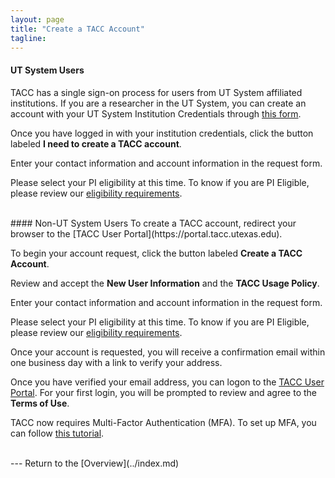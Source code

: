 ```yaml
---
layout: page
title: "Create a TACC Account"
tagline:
---
```


#### UT System Users
TACC has a single sign-on process for users from UT System affiliated institutions. If you are a researcher in the UT System, you can create an account with your UT System Institution Credentials through [this form](https://portal.tacc.utexas.edu/utdr).

Once you have logged in with your institution credentials, click the button labeled **I need to create a TACC account**.

Enter your contact information and account information in the request form.

Please select your PI eligibility at this time. To know if you are PI Eligible, please review our [eligibility requirements](https://portal.tacc.utexas.edu/allocations-overview#eligibility).

<br>
#### Non-UT System Users
To create a TACC account, redirect your browser to the [TACC User Portal](https://portal.tacc.utexas.edu).

To begin your account request, click the button labeled **Create a TACC Account**.

Review and accept the **New User Information** and the **TACC Usage Policy**.

Enter your contact information and account information in the request form.

Please select your PI eligibility at this time. To know if you are PI Eligible, please review our [eligibility requirements](https://portal.tacc.utexas.edu/allocations-overview#eligibility).

Once your account is requested, you will receive a confirmation email within one business day with a link to verify your address.

Once you have verified your email address, you can logon to the [TACC User Portal](https://portal.tacc.utexas.edu). For your first login, you will be prompted to review and agree to the **Terms of Use**.

TACC now requires Multi-Factor Authentication (MFA). To set up MFA, you can follow [this tutorial](https://portal.tacc.utexas.edu/tutorials/multifactor-authentication).

<br>
---
Return to the [Overview](../index.md)
